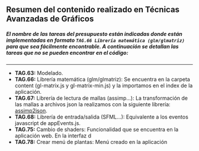## Resumen del contenido realizado en Técnicas Avanzadas de Gráficos
##### El nombre de las tareas del presupuesto están indicadas donde están implementadas en formato `TAG.66 Librería matemática (glm/glmatriz)` para que sea fácilmente encontrable. A continuación se detallan las tareas que no se pueden encontrar en el código:
---
- **TAG.63:** Modelado.
- **TAG.66:** Librería matemática (glm/glmatriz): Se encuentra en la carpeta content (gl-matrix.js y gl-matrix-min.js) y la importamos en el index de la aplicación.
- **TAG.67:** Librería de lectura de mallas (assimp…): La transformación de las mallas a archivos json la realizamos con la siguiente librería: [assimp2json](https://github.com/acgessler/assimp2json).
- **TAG.68:** Librería de entrada/salida (SFML…): Equivalente a los eventos javascript de appEvents.js.
- **TAG.75:** Cambio de shaders: Funcionalidad que se encuentra en la aplicación web. En la interfaz d
- **TAG.78:** Crear menú de plantas: Menú creado en la aplicación
